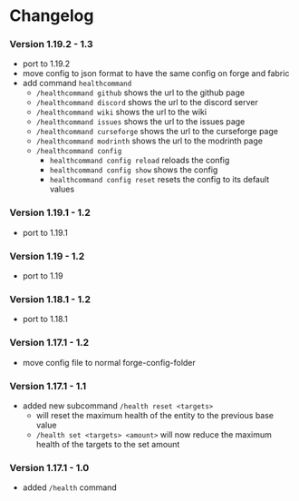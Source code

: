 # Changelog

### Version 1.19.2 - 1.3
- port to 1.19.2
- move config to json format to have the same config on forge and fabric
- add command `healthcommand`
    - `/healthcommand github` shows the url to the github page
    - `/healthcommand discord` shows the url to the discord server
    - `/healthcommand wiki` shows the url to the wiki
    - `/healthcommand issues` shows the url to the issues page
    - `/healthcommand curseforge` shows the url to the curseforge page
    - `/healthcommand modrinth` shows the url to the modrinth page
    - `/healthcommand config`
        - `healthcommand config reload` reloads the config
        - `healthcommand config show` shows the config
        - `healthcommand config reset` resets the config to its default values

### Version 1.19.1 - 1.2
- port to 1.19.1

### Version 1.19 - 1.2
- port to 1.19

### Version 1.18.1 - 1.2
- port to 1.18.1

### Version 1.17.1 - 1.2
- move config file to normal forge-config-folder

### Version 1.17.1 - 1.1
- added new subcommand `/health reset <targets>`
    - will reset the maximum health of the entity to the previous base value
    - `/health set <targets> <amount>` will now reduce the maximum health of the targets to the set amount

### Version 1.17.1 - 1.0
- added `/health` command
